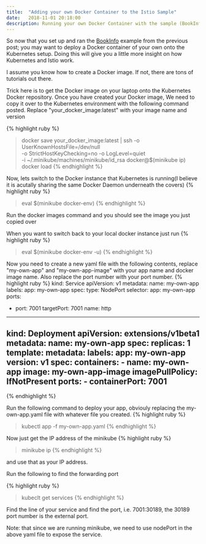 ```yaml
---
title:  "Adding your own Docker Container to the Istio Sample"
date:   2018-11-01 20:18:00
description: Running your own Docker Container with the sample (BookInfo) onto Kubernetes, Istio, and Minikube
---
```


So now that you set up and ran the [BookInfo][bookInfo-url] example from the previous post; you may want to deploy a Docker container of your own onto the Kubernetes setup.  Doing this will give you a little more insight on how Kubernetes and Istio work.

I assume you know how to create a Docker image.  If not, there are tons of tutorials out there.  

Trick here is to get the Docker image on your laptop onto the Kubernetes Docker repository.  Once you have created your Docker image,  We need to copy it over to the Kubernetes environment with the following command posted. Replace "your_docker_image:latest" with your image name and version


{% highlight ruby %}
> docker save your_docker_image:latest | ssh -o UserKnownHostsFile=/dev/null \
    -o StrictHostKeyChecking=no -o LogLevel=quiet \
    -i ~/.minikube/machines/minikube/id_rsa docker@$(minikube ip) docker load
{% endhighlight %}


Now, lets switch to the Docker instance that Kubernetes is running(I believe it is acutally sharing the same Docker Daemon underneath the covers)
{% highlight ruby %}
> eval $(minikube docker-env)
{% endhighlight %}


Run the docker images command and you should see the image you just copied over


When you want to switch back to your local docker instance just run
{% highlight ruby %}
> eval $(minikube docker-env -u)
{% endhighlight %}


Now you need to create a new yaml file with the following contents, replace "my-own-app" and "my-own-app-image" with your app name and docker image name.  Also replace the port number with your port number.
{% highlight ruby %}
kind: Service
apiVersion: v1
metadata:
  name: my-own-app
  labels:
    app: my-own-app
spec:
  type: NodePort
  selector:
    app: my-own-app
  ports:
  - port: 7001
    targetPort: 7001
    name: http
---
kind: Deployment
apiVersion: extensions/v1beta1
metadata:
  name: my-own-app
spec:
  replicas: 1
  template:
    metadata:
      labels:
        app: my-own-app
        version: v1
    spec:
      containers:
      - name: my-own-app
        image: my-own-app-image
        imagePullPolicy: IfNotPresent
        ports:
        - containerPort: 7001
---
{% endhighlight %}


Run the following command to deploy your app, obviouly replacing the my-own-app.yaml file with whatever file you created.
{% highlight ruby %}
> kubectl app -f my-own-app.yaml
{% endhighlight %}


Now just get the IP address of the minikube
{% highlight ruby %}
> minikube ip
{% endhighlight %}

and use that as your IP address.

Run the following to find the forwarding port

{% highlight ruby %}
> kubeclt get services 
{% endhighlight %}


Find the line of your service and find the port, i.e. 7001:30189, the 30189 port number is the external port.


Note: that since we are running minikube, we need to use nodePort in the above yaml file to expose the service.

[bookInfo-url]:https://brew.sh://istio.io/docs/examples/bookinfo/ 
